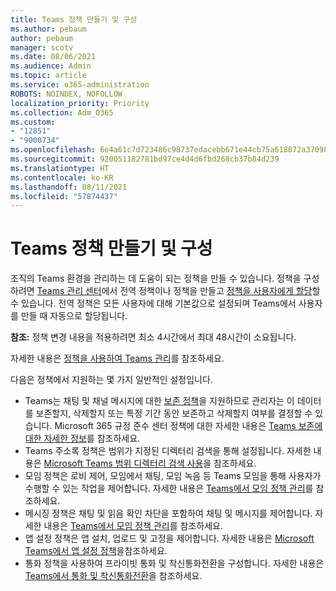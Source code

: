 ```yaml
---
title: Teams 정책 만들기 및 구성
ms.author: pebaum
author: pebaum
manager: scotv
ms.date: 08/06/2021
ms.audience: Admin
ms.topic: article
ms.service: o365-administration
ROBOTS: NOINDEX, NOFOLLOW
localization_priority: Priority
ms.collection: Adm_O365
ms.custom:
- "12851"
- "9000734"
ms.openlocfilehash: 6e4a61c7d723486c98737edacebb671e44cb75a618872a37098642021aa70c38
ms.sourcegitcommit: 920051182781bd97ce4d4d6fbd268cb37b84d239
ms.translationtype: HT
ms.contentlocale: ko-KR
ms.lasthandoff: 08/11/2021
ms.locfileid: "57874437"
---
```

# <a name="create-and-configure-teams-policies"></a>Teams 정책 만들기 및 구성

조직의 Teams 환경을 관리하는 데 도움이 되는 정책을 만들 수 있습니다. 정책을 구성하려면 [Teams 관리 센터](https://admin.microsoft.com/)에서 전역 정책이나 정책을 만들고 [정책을 사용자에게 할당](https://docs.microsoft.com/microsoftteams/assign-policies)할 수 있습니다. 전역 정책은 모든 사용자에 대해 기본값으로 설정되며 Teams에서 사용자를 만들 때 자동으로 할당됩니다.

**참조:** 정책 변경 내용을 적용하려면 최소 4시간에서 최대 48시간이 소요됩니다. 

자세한 내용은 [정책을 사용하여 Teams 관리](https://docs.microsoft.com/microsoftteams/manage-teams-with-policies)를 참조하세요.

다음은 정책에서 지원하는 몇 가지 일반적인 설정입니다.

- Teams는 채팅 및 채널 메시지에 대한 [보존 정책](https://docs.microsoft.com/microsoftteams/retention-policies)을 지원하므로 관리자는 이 데이터를 보존할지, 삭제할지 또는 특정 기간 동안 보존하고 삭제할지 여부를 결정할 수 있습니다. Microsoft 365 규정 준수 센터 정책에 대한 자세한 내용은 [Teams 보존에 대한 자세한 정보](https://docs.microsoft.com/microsoftteams/assign-policies)를 참조하세요.
- Teams 주소록 정책은 범위가 지정된 디렉터리 검색을 통해 설정됩니다. 자세한 내용은 [Microsoft Teams 범위 디렉터리 검색 사용](https://docs.microsoft.com/MicrosoftTeams/teams-scoped-directory-search)을 참조하세요.
- 모임 정책은 로비 제어, 모임에서 채팅, 모임 녹음 등 Teams 모임을 통해 사용자가 수행할 수 있는 작업을 제어합니다. 자세한 내용은 [Teams에서 모임 정책 관리](https://docs.microsoft.com/microsoftteams/meeting-policies-in-teams)를 참조하세요.
- 메시징 정책은 채팅 및 읽음 확인 차단을 포함하여 채팅 및 메시지를 제어합니다. 자세한 내용은 [Teams에서 모임 정책 관리](https://docs.microsoft.com/microsoftteams/messaging-policies-in-teams)를 참조하세요.
- 앱 설정 정책은 앱 설치, 업로드 및 고정을 제어합니다. 자세한 내용은 [Microsoft Teams에서 앱 설정 정책](https://docs.microsoft.com/MicrosoftTeams/teams-app-setup-policies)을참조하세요.
- 통화 정책을 사용하여 프라이빗 통화 및 착신통화전환을 구성합니다. 자세한 내용은 [Teams에서 통화 및 착신통화전환](https://docs.microsoft.com/MicrosoftTeams/teams-calling-policy)을 참조하세요.

